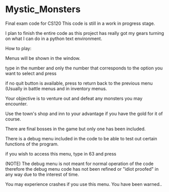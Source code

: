 # Mystic_Monsters
Final exam code for CS120
This code is still in a work in progress stage.

I plan to finish the entire code as this project has really got my gears turning on what I can do in a python text environment.

How to play:

Menus will be shown in the window.

type in the number and only the number that corresponds to the option you want to select and press <ENTER>

if no quit button is available, press <ENTER> to return back to the previous menu (Usually in battle menus and in inventory menus.

Your objective is to venture out and defeat any monsters you may encounter.

Use the town's shop and inn to your advantage if you have the gold for it of course.

There are final bosses in the game but only one has been included.


There is a debug menu included in the code to be able to test out certain functions of the program.

if you wish to access this menu, type in 63 and press <ENTER> 

(NOTE) The debug menu is not meant for normal operation of the code therefore the debug menu code has not been refined or "idiot proofed" in any way due to the interest of time.

You may experience crashes if you use this menu. You have been warned..
